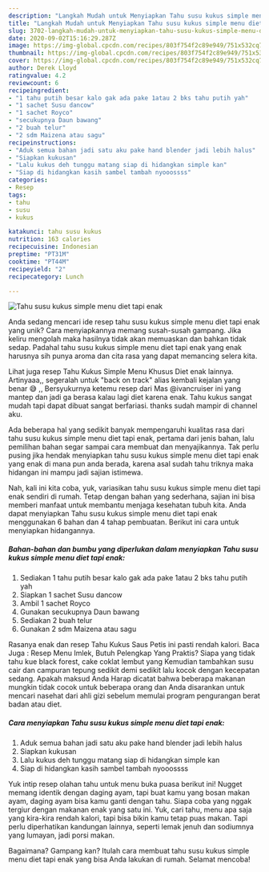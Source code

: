 ```yaml
---
description: "Langkah Mudah untuk Menyiapkan Tahu susu kukus simple menu diet tapi enak yang Enak Banget"
title: "Langkah Mudah untuk Menyiapkan Tahu susu kukus simple menu diet tapi enak yang Enak Banget"
slug: 3702-langkah-mudah-untuk-menyiapkan-tahu-susu-kukus-simple-menu-diet-tapi-enak-yang-enak-banget
date: 2020-09-02T15:16:29.287Z
image: https://img-global.cpcdn.com/recipes/803f754f2c89e949/751x532cq70/tahu-susu-kukus-simple-menu-diet-tapi-enak-foto-resep-utama.jpg
thumbnail: https://img-global.cpcdn.com/recipes/803f754f2c89e949/751x532cq70/tahu-susu-kukus-simple-menu-diet-tapi-enak-foto-resep-utama.jpg
cover: https://img-global.cpcdn.com/recipes/803f754f2c89e949/751x532cq70/tahu-susu-kukus-simple-menu-diet-tapi-enak-foto-resep-utama.jpg
author: Derek Lloyd
ratingvalue: 4.2
reviewcount: 6
recipeingredient:
- "1 tahu putih besar kalo gak ada pake 1atau 2 bks tahu putih yah"
- "1 sachet Susu dancow"
- "1 sachet Royco"
- "secukupnya Daun bawang"
- "2 buah telur"
- "2 sdm Maizena atau sagu"
recipeinstructions:
- "Aduk semua bahan jadi satu aku pake hand blender jadi lebih halus"
- "Siapkan kukusan"
- "Lalu kukus deh tunggu matang siap di hidangkan simple kan"
- "Siap di hidangkan kasih sambel tambah nyooossss"
categories:
- Resep
tags:
- tahu
- susu
- kukus

katakunci: tahu susu kukus 
nutrition: 163 calories
recipecuisine: Indonesian
preptime: "PT31M"
cooktime: "PT44M"
recipeyield: "2"
recipecategory: Lunch

---
```



![Tahu susu kukus simple menu diet tapi enak](https://img-global.cpcdn.com/recipes/803f754f2c89e949/751x532cq70/tahu-susu-kukus-simple-menu-diet-tapi-enak-foto-resep-utama.jpg)

Anda sedang mencari ide resep tahu susu kukus simple menu diet tapi enak yang unik? Cara menyiapkannya memang susah-susah gampang. Jika keliru mengolah maka hasilnya tidak akan memuaskan dan bahkan tidak sedap. Padahal tahu susu kukus simple menu diet tapi enak yang enak harusnya sih punya aroma dan cita rasa yang dapat memancing selera kita.

Lihat juga resep Tahu Kukus Simple Menu Khusus Diet enak lainnya. Artinyaaa,, segeralah untuk &#34;back on track&#34; alias kembali kejalan yang benar 😅 ,, Bersyukurnya ketemu resep dari Mas @ivancruiser ini yang mantep dan jadi ga berasa kalau lagi diet karena enak. Tahu kukus sangat mudah tapi dapat dibuat sangat berfariasi. thanks sudah mampir di channel aku.

Ada beberapa hal yang sedikit banyak mempengaruhi kualitas rasa dari tahu susu kukus simple menu diet tapi enak, pertama dari jenis bahan, lalu pemilihan bahan segar sampai cara membuat dan menyajikannya. Tak perlu pusing jika hendak menyiapkan tahu susu kukus simple menu diet tapi enak yang enak di mana pun anda berada, karena asal sudah tahu triknya maka hidangan ini mampu jadi sajian istimewa.


Nah, kali ini kita coba, yuk, variasikan tahu susu kukus simple menu diet tapi enak sendiri di rumah. Tetap dengan bahan yang sederhana, sajian ini bisa memberi manfaat untuk membantu menjaga kesehatan tubuh kita. Anda dapat menyiapkan Tahu susu kukus simple menu diet tapi enak menggunakan 6 bahan dan 4 tahap pembuatan. Berikut ini cara untuk menyiapkan hidangannya.

<!--inarticleads1-->

##### Bahan-bahan dan bumbu yang diperlukan dalam menyiapkan Tahu susu kukus simple menu diet tapi enak:

1. Sediakan 1 tahu putih besar kalo gak ada pake 1atau 2 bks tahu putih yah
1. Siapkan 1 sachet Susu dancow
1. Ambil 1 sachet Royco
1. Gunakan secukupnya Daun bawang
1. Sediakan 2 buah telur
1. Gunakan 2 sdm Maizena atau sagu


Rasanya enak dan resep Tahu Kukus Saus Petis ini pasti rendah kalori. Baca Juga : Resep Menu Imlek, Butuh Pelengkap Yang Praktis? Siapa yang tidak tahu kue black forest, cake coklat lembut yang Kemudian tambahkan susu cair dan campuran tepung sedikit demi sedikit lalu kocok dengan kecepatan sedang. Apakah maksud Anda Harap dicatat bahwa beberapa makanan mungkin tidak cocok untuk beberapa orang dan Anda disarankan untuk mencari nasehat dari ahli gizi sebelum memulai program pengurangan berat badan atau diet. 

<!--inarticleads2-->

##### Cara menyiapkan Tahu susu kukus simple menu diet tapi enak:

1. Aduk semua bahan jadi satu aku pake hand blender jadi lebih halus
1. Siapkan kukusan
1. Lalu kukus deh tunggu matang siap di hidangkan simple kan
1. Siap di hidangkan kasih sambel tambah nyooossss


Yuk intip resep olahan tahu untuk menu buka puasa berikut ini! Nugget memang identik dengan daging ayam, tapi buat kamu yang bosan makan ayam, daging ayam bisa kamu ganti dengan tahu. Siapa coba yang nggak tergiur dengan makanan enak yang satu ini. Yuk, cari tahu, menu apa saja yang kira-kira rendah kalori, tapi bisa bikin kamu tetap puas makan. Tapi perlu diperhatikan kandungan lainnya, seperti lemak jenuh dan sodiumnya yang lumayan, jadi porsi makan. 

Bagaimana? Gampang kan? Itulah cara membuat tahu susu kukus simple menu diet tapi enak yang bisa Anda lakukan di rumah. Selamat mencoba!
